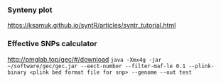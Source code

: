 ### Synteny plot
https://ksamuk.github.io/syntR/articles/syntr_tutorial.html
### Effective SNPs calculator
http://pmglab.top/gec/#/download
```java -Xmx4g -jar ~/software/gec/gec.jar --eect-number --filter-maf-le 0.1 --plink-binary <plink bed format file for snp> --genome --out test```
